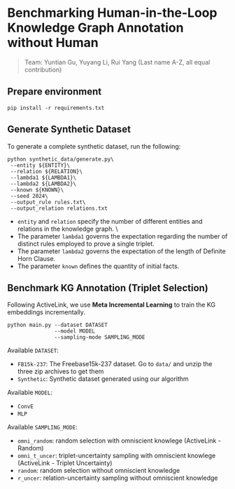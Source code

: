 # Benchmarking Human-in-the-Loop Knowledge Graph Annotation without Human

> Team: Yuntian Gu, Yuyang Li, Rui Yang (Last name A-Z, all equal contribution)

## Prepare environment

```shell
pip install -r requirements.txt
```

## Generate Synthetic Dataset

To generate a complete synthetic dataset, run the following:
```
python synthetic_data/generate.py\
 --entity ${ENTITY}\
 --relation ${RELATION}\
 --lambda1 ${LAMBDA1}\
 --lambda2 ${LAMBDA2}\
 --known ${KNOWN}\
 --seed 2024\
 --output_rule rules.txt\
 --output_relation relations.txt
```

- `entity` and `relation` specify the number of different entities and relations in the knowledge graph. \
- The parameter `lambda1` governs the expectation regarding the number of distinct rules employed to prove a single triplet.
- The parameter `lambda2` governs the expectation of the length of Definite Horn Clause.
- The parameter `known` defines the quantity of initial facts.

## Benchmark KG Annotation (Triplet Selection)

Following ActiveLink, we use **Meta Incremental Learning** to train the KG embeddings incrementally.

```shell
python main.py --dataset DATASET
               --model MODEL
               --sampling-mode SAMPLING_MODE
```

Available `DATASET`: 
- `FB15k-237`: The Freebase15k-237 dataset. Go to `data/` and unzip the three zip archives to get them
- `Synthetic`: Synthetic dataset generated using our algorithm

Available `MODEL`:
- `ConvE`
- `MLP`

Available `SAMPLING_MODE`:
- `omni_random`: random selection with omniscient knowlege (ActiveLink - Random)
- `omni_t_uncer`: triplet-uncertainty sampling with omniscient knowlege (ActiveLink - Triplet Uncertainty)
- `random`: random selection without omniscient knowledge
- `r_uncer`: relation-uncertainty sampling without omniscient knowledge
